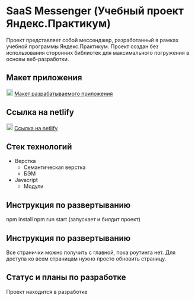 # SaaS Messenger (Учебный проект Яндекс.Практикум)

Проект представляет собой мессенджер, разработанный в рамках учебной программы Яндекс.Практикум. Проект создан без использования сторонних библиотек для максимального погружения в основы веб-разработки.

## Макет приложения

<img src="https://www.svgrepo.com/show/452202/figma.svg" alt="Figma" width="18" height="18" /> [Макет разрабатываемого приложения](https://www.figma.com/design/SXczNhdiiOZJgogyqk54Iu/Messenger?node-id=0-1&t=dpI4SGRkugKncPCH-1)

## Cсылка на netlify

<img src="https://www.svgrepo.com/show/376339/netlify.svg" alt="Figma" width="18" height="18" /> [Ссылка на netlify](https://partialmessenger.netlify.app/)

## Стек технологий

- Верстка
  - Семантическая верстка
  - БЭМ
- Javacript
  - Модули

## Инструкция по развертыванию

npm install
npm run start (запускает и билдит проект)

## Инструкция по развертыванию

Все странички можно получить с главной, пока роутинга нет.
Для доступа ко всем страницам нужно просто обновить страницу.

## Статус и планы по разработке

Проект находится в разработке
